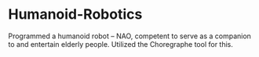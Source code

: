 # Humanoid-Robotics
Programmed a humanoid robot – NAO, competent to serve as a companion to and entertain elderly people. Utilized the Choregraphe tool for this.

